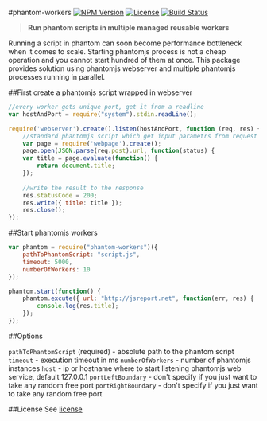 #phantom-workers
[![NPM Version](http://img.shields.io/npm/v/phantom-workers.svg?style=flat-square)](https://npmjs.com/package/phantom-workers)
[![License](http://img.shields.io/npm/l/phantom-workers.svg?style=flat-square)](http://opensource.org/licenses/MIT)
[![Build Status](https://travis-ci.org/pofider/phantom-workers.png?branch=master)](https://travis-ci.org/pofider/phantom-workers)

> **Run phantom scripts in multiple  managed reusable workers**

Running a script in phantom can soon become performance bottleneck when it comes to scale. Starting phantomjs process is not a cheap operation and you cannot start hundred of them at once. This package provides solution using phantomjs webserver and multiple phantomjs processes running in parallel.


##First create a phantomjs script wrapped in webserver

```js
//every worker gets unique port, get it from a readline
var hostAndPort = require("system").stdin.readLine();

require('webserver').create().listen(hostAndPort, function (req, res) {
	//standard phantomjs script which get input parametrs from request
	var page = require('webpage').create();
	page.open(JSON.parse(req.post).url, function(status) {
    var title = page.evaluate(function() {
	    return document.title;
	});
	
	//write the result to the response
	res.statusCode = 200;
    res.write({ title: title });
    res.close();
});

```

##Start phantomjs workers
```js
var phantom = require("phantom-workers")({
	pathToPhantomScript: "script.js",
	timeout: 5000,
	numberOfWorkers: 10
});

phantom.start(function() {
	phantom.excute({ url: "http://jsreport.net", function(err, res) {
		console.log(res.title);
	});
});
```

##Options

`pathToPhantomScript` (required) - absolute path to the phantom script
`timeout` - execution timeout in ms
`numberOfWorkers` - number of phantomjs instances
`host` - ip or hostname where to start listening phantomjs web service, default 127.0.0.1
`portLeftBoundary` - don't specify if you just want to take any random free port
`portRightBoundary` - don't specify if you just want to take any random free port


##License
See [license](https://github.com/pofider/phantom-workers/blob/master/LICENSE)
